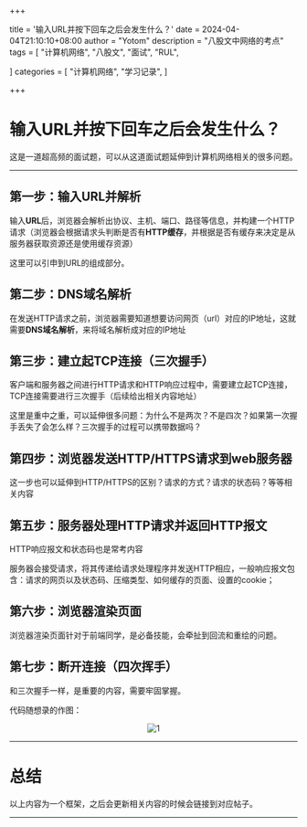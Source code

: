 +++

title = '输入URL并按下回车之后会发生什么？'
date = 2024-04-04T21:10:10+08:00
author = "Yotom"
description = "八股文中网络的考点"
tags = [
    "计算机网络",
    "八股文",
    "面试",
    "RUL",

]
categories = [
	"计算机网络",
    "学习记录",
]

+++

# 输入URL并按下回车之后会发生什么？

这是一道超高频的面试题，可以从这道面试题延伸到计算机网络相关的很多问题。

---

## 第一步：输入URL并解析

输入**URL**后，浏览器会解析出协议、主机、端口、路径等信息，并构建一个HTTP请求（浏览器会根据请求头判断是否有**HTTP缓存**，并根据是否有缓存来决定是从服务器获取资源还是使用缓存资源）

这里可以引申到URL的组成部分。

## 第二步：DNS域名解析

在发送HTTP请求之前，浏览器需要知道想要访问网页（url）对应的IP地址，这就需要**DNS域名解析**，来将域名解析成对应的IP地址

## 第三步：建立起TCP连接（三次握手）

客户端和服务器之间进行HTTP请求和HTTP响应过程中，需要建立起TCP连接，TCP连接需要进行三次握手（后续给出相关内容地址）

这里是重中之重，可以延伸很多问题：为什么不是两次？不是四次？如果第一次握手丢失了会怎么样？三次握手的过程可以携带数据吗？

## 第四步：浏览器发送HTTP/HTTPS请求到web服务器

这一步也可以延伸到HTTP/HTTPS的区别？请求的方式？请求的状态码？等等相关内容

## 第五步：服务器处理HTTP请求并返回HTTP报文

HTTP响应报文和状态码也是常考内容

服务器会接受请求，将其传递给请求处理程序并发送HTTP相应，一般响应报文包含：请求的网页以及状态码、压缩类型、如何缓存的页面、设置的cookie；

## 第六步：浏览器渲染页面

浏览器渲染页面针对于前端同学，是必备技能，会牵扯到回流和重绘的问题。

## 第七步：断开连接（四次挥手）

和三次握手一样，是重要的内容，需要牢固掌握。

代码随想录的作图：

<div style="text-align:center;">
    <img src="/img/url_1.png" alt="1" style="max-width: 100%; height: auto;">
</div>

---

# 总结

以上内容为一个框架，之后会更新相关内容的时候会链接到对应帖子。

---
